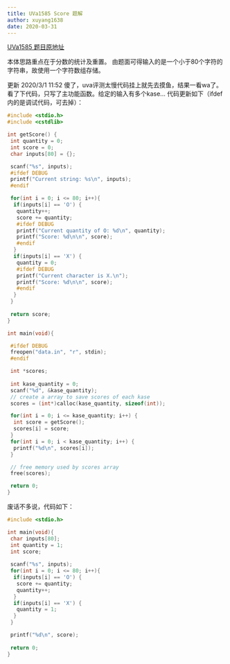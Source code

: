```yaml
---
title: UVa1585 Score 题解
author: xuyang1638
date: 2020-03-31
---
```

[UVa1585 题目原地址](https://onlinejudge.org/external/15/1585.pdf)

本体思路重点在于分数的统计及重置。
由题面可得输入的是一个小于80个字符的字符串，故使用一个字符数组存储。

更新 2020/3/1 11:52
傻了，uva评测太慢代码挂上就先去摸鱼，结果一看wa了。看了下代码，只写了主功能函数。给定的输入有多个kase...
代码更新如下（ifdef内的是调试代码，可去掉）：
```cpp
#include <stdio.h>
#include <cstdlib>

int getScore() {
 int quantity = 0;
 int score = 0;
 char inputs[80] = {};

 scanf("%s", inputs);
 #ifdef DEBUG
 printf("Current string: %s\n", inputs);
 #endif

 for(int i = 0; i <= 80; i++){
  if(inputs[i] == 'O') {
   quantity++;
   score += quantity;
   #ifdef DEBUG
   printf("Current quantity of O: %d\n", quantity);
   printf("Score: %d\n\n", score);
   #endif
  }
  if(inputs[i] == 'X') {
   quantity = 0;
   #ifdef DEBUG
   printf("Current character is X.\n");
   printf("Score: %d\n\n", score);
   #endif
  }
 }
 
 return score;
}

int main(void){

 #ifdef DEBUG
 freopen("data.in", "r", stdin);
 #endif

 int *scores;
 
 int kase_quantity = 0;
 scanf("%d", &kase_quantity);
 // create a array to save scores of each kase
 scores = (int*)calloc(kase_quantity, sizeof(int));

 for(int i = 0; i <= kase_quantity; i++) {
  int score = getScore();
  scores[i] = score;
 }
 for(int i = 0; i < kase_quantity; i++) {
  printf("%d\n", scores[i]);
 }

 // free memory used by scores array
 free(scores);

 return 0;
}
```

废话不多说，代码如下：
```cpp
#include <stdio.h>

int main(void){
 char inputs[80];
 int quantity = 1;
 int score;
 
 scanf("%s", inputs);
 for(int i = 0; i <= 80; i++){
  if(inputs[i] == 'O') {
   score += quantity;
   quantity++;
  }
  if(inputs[i] == 'X') {
   quantity = 1;
  }
 }

 printf("%d\n", score);
 
 return 0;
}
```